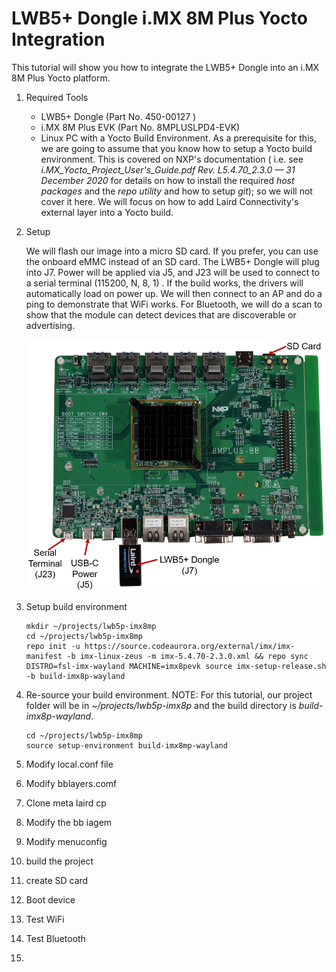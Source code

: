 # LWB5+ Dongle i.MX 8M Plus Yocto Integration



 This tutorial will show you how to integrate the LWB5+ Dongle into an i.MX 8M Plus Yocto platform.

1. Required Tools

   - LWB5+ Dongle (Part No. 450-00127 )
   - i.MX 8M Plus EVK (Part No. 8MPLUSLPD4-EVK)
   - Linux PC with a Yocto Build Environment. As a prerequisite for this, we are going to assume that you know how to setup a Yocto build environment. This is covered on NXP's documentation ( i.e. see *i.MX_Yocto_Project_User's_Guide.pdf Rev. L5.4.70_2.3.0 — 31 December 2020* for details on how to install the required *host packages* and the *repo utility* and how to setup *git*); so we will not cover it here. We will focus on how to add Laird Connectivity's external layer into a Yocto build. 

2. Setup

   We will flash our image into a micro SD card. If you prefer, you can use the onboard eMMC instead of an SD card. The LWB5+ Dongle will plug into J7. Power will be applied via J5, and J23 will be used to connect to a serial terminal (115200, N, 8, 1) . If the build works, the drivers will automatically load on power up. We will then connect to an AP and do a ping to demonstrate that WiFi works. For Bluetooth, we will do a scan to show that the module can detect devices that are discoverable or advertising.

   ![](../images/dongle/Setup.PNG)

   

3. Setup build environment

   ```
   mkdir ~/projects/lwb5p-imx8mp
   cd ~/projects/lwb5p-imx8mp
   repo init -u https://source.codeaurora.org/external/imx/imx-manifest -b imx-linux-zeus -m imx-5.4.70-2.3.0.xml && repo sync 
   DISTRO=fsl-imx-wayland MACHINE=imx8pevk source imx-setup-release.sh -b build-imx8p-wayland 
   ```

   

4. Re-source your build environment. NOTE: For this tutorial, our project folder will be in *~/projects/lwb5p-imx8p* and the build directory is *build-imx8p-wayland*.

   ```
   cd ~/projects/lwb5p-imx8mp
   source setup-environment build-imx8mp-wayland 
   ```

   

5. Modify local.conf file

6. Modify bblayers.comf 

7. Clone meta laird cp

8. Modify the bb iagem

9. Modify menuconfig

10. build the project

11. create SD card

12. Boot device

13. Test WiFi

14. Test Bluetooth

15. 